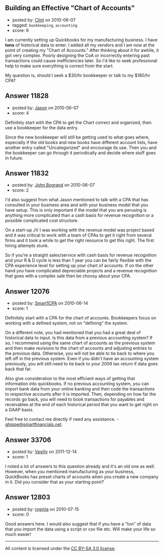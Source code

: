 ## Building an Effective "Chart of Accounts"

- posted by: [Clint](https://stackexchange.com/users/-1/1100-clint) on 2010-06-07
- tagged: `bookkeeping`, `accounting`
- score: 6

I am currently setting up Quickbooks for my manufacturing business. I have **tons** of historical data to enter. I added all my vendors and I am now at the point of creating my "Chart of Accounts." After thinking about it for awhile, it got very complex. Poorly designing the CoA or incorrectly entering past transactions could cause inefficiencies later. So I'd like to seek professional help to make sure everything is correct from the start.

My question is, should I seek a $30/hr bookkeeper or talk to my $180/hr CPA?


## Answer 11828

- posted by: [Jason](https://stackexchange.com/users/-1/2-jason) on 2010-06-07
- score: 4

Definitely start with the CPA to get the Chart correct and organized, then use a bookkeeper for the data entry.

Since the new bookkeeper will still be getting used to what goes where, especially if the old books and new books have different account lists, have another entry called "Uncategorized" and encourage its use.  Then you and the bookkeeper can go through it periodically and decide where stuff goes in future.


## Answer 11832

- posted by: [John Bogrand](https://stackexchange.com/users/-1/3577-john-bogrand) on 2010-06-07
- score: 2

I'd also suggest from what Jason mentioned to talk with a CPA that has consulted in your business area and with your business model that you have setup.  This is only important if the model that you are perusing is anything more complicated than a cash basis for revenue recognition or a possible complicated cost structure.

On a start-up JV I was working with the revenue model was project based and it was critical to work with a team of CPAs to get it right from several firms and it took a while to get the right resource to get this right.  The first hiring attempts stunk.

So if you’re a straight sales/service with cash basis for revenue recognition and your R & D cycle is less than 1 year you can be fairly flexible with the CPA experience level for setting up your chart of accounts.  If on the other hand you have complicated depreciable projects and a revenue recognition that goes with a complex sale then be choosy about your CPA.



## Answer 12076

- posted by: [Smart1CPA](https://stackexchange.com/users/-1/3488-smart1cpa) on 2010-06-14
- score: 1

Definitely start with a CPA for the chart of accounts.  Bookkeepers focus on working with a defined system, not on "defining" the system.  

On a different note, you had mentioned that you had a great deal of historical data to input.  Is this data from a previous accounting system?  If so, I recommend using the same chart of accounts as the previous system and then make revisions to the chart of accounts and adjusting entries to the previous data.  Otherwise, you will not be able to tie back to where you left off in the previous system.  Even if you didn't have an accounting system previously, you will still need to tie back to your 2009 tax return if data goes back that far.

Also give consideration to the most efficient ways of getting that information into quickbooks.  If no previous accounting system, you can import bank data from your online banking and then code the transactions to respective accounts after it is imported.  Then, depending on how far the records go back, you will need to book transactions for payables and receivables at the end of each historical period that you want to get right on a GAAP basis.

Feel free to contact me directly if need any assistance. - ghippe@smartfinancials.net.




## Answer 33706

- posted by: [Vasiliy](https://stackexchange.com/users/-1/14038-vasiliy) on 2011-12-14
- score: 1

I noted a lot of answers to this question already and it's an old one as well. However, when you mentioned manufacturing as your business, QuickBooks has preset charts of accounts when you create a new company in it. Did you consider that as your starting point?


## Answer 12803

- posted by: [roginla](https://stackexchange.com/users/-1/3830-roginla) on 2010-07-15
- score: 0

Good answers here. I would also suggest that if you have a "ton" of data that you import the data using a script or csv file etc. Will make your life so much easier!



---

All content is licensed under the [CC BY-SA 3.0 license](https://creativecommons.org/licenses/by-sa/3.0/).
